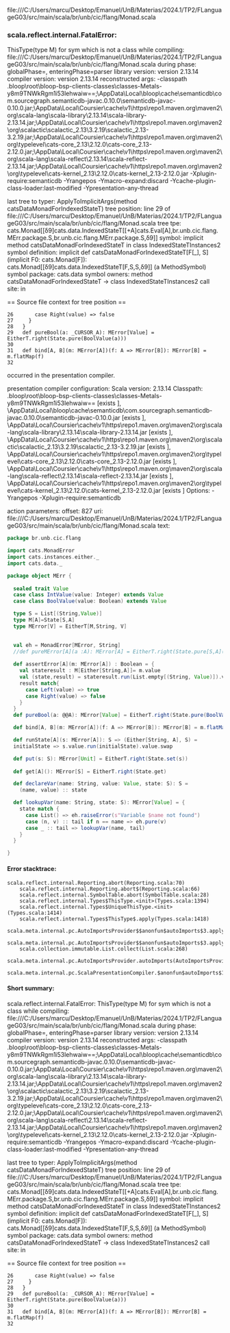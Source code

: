 file:///C:/Users/marcu/Desktop/Emanuel/UnB/Materias/2024.1/TP2/FLanguageG03/src/main/scala/br/unb/cic/flang/Monad.scala
### scala.reflect.internal.FatalError: 
  ThisType(type M) for sym which is not a class
     while compiling: file:///C:/Users/marcu/Desktop/Emanuel/UnB/Materias/2024.1/TP2/FLanguageG03/src/main/scala/br/unb/cic/flang/Monad.scala
        during phase: globalPhase=<no phase>, enteringPhase=parser
     library version: version 2.13.14
    compiler version: version 2.13.14
  reconstructed args: -classpath <WORKSPACE>\.bloop\root\bloop-bsp-clients-classes\classes-Metals-y8m9TNWkRgm1i53lehwaiw==;<HOME>\AppData\Local\bloop\cache\semanticdb\com.sourcegraph.semanticdb-javac.0.10.0\semanticdb-javac-0.10.0.jar;<HOME>\AppData\Local\Coursier\cache\v1\https\repo1.maven.org\maven2\org\scala-lang\scala-library\2.13.14\scala-library-2.13.14.jar;<HOME>\AppData\Local\Coursier\cache\v1\https\repo1.maven.org\maven2\org\scalactic\scalactic_2.13\3.2.19\scalactic_2.13-3.2.19.jar;<HOME>\AppData\Local\Coursier\cache\v1\https\repo1.maven.org\maven2\org\typelevel\cats-core_2.13\2.12.0\cats-core_2.13-2.12.0.jar;<HOME>\AppData\Local\Coursier\cache\v1\https\repo1.maven.org\maven2\org\scala-lang\scala-reflect\2.13.14\scala-reflect-2.13.14.jar;<HOME>\AppData\Local\Coursier\cache\v1\https\repo1.maven.org\maven2\org\typelevel\cats-kernel_2.13\2.12.0\cats-kernel_2.13-2.12.0.jar -Xplugin-require:semanticdb -Yrangepos -Ymacro-expand:discard -Ycache-plugin-class-loader:last-modified -Ypresentation-any-thread

  last tree to typer: ApplyToImplicitArgs(method catsDataMonadForIndexedStateT)
       tree position: line 29 of file:///C:/Users/marcu/Desktop/Emanuel/UnB/Materias/2024.1/TP2/FLanguageG03/src/main/scala/br/unb/cic/flang/Monad.scala
            tree tpe: cats.Monad[[δ$9$]cats.data.IndexedStateT[[+A]cats.Eval[A],br.unb.cic.flang.MErr.package.S,br.unb.cic.flang.MErr.package.S,δ$9$]]
              symbol: implicit method catsDataMonadForIndexedStateT in class IndexedStateTInstances2
   symbol definition: implicit def catsDataMonadForIndexedStateT[F[_], S](implicit F0: cats.Monad[F]): cats.Monad[[δ$9$]cats.data.IndexedStateT[F,S,S,δ$9$]] (a MethodSymbol)
      symbol package: cats.data
       symbol owners: method catsDataMonadForIndexedStateT -> class IndexedStateTInstances2
           call site: <none> in <none>

== Source file context for tree position ==

    26       case Right(value) => false
    27     }
    28   }
    29   def pureBool(a: _CURSOR_A): MError[Value] = EitherT.right(State.pure(BoolValue(a)))
    30 
    31   def bind[A, B](m: MError[A])(f: A => MError[B]): MError[B] = m.flatMap(f)
    32 

occurred in the presentation compiler.

presentation compiler configuration:
Scala version: 2.13.14
Classpath:
<WORKSPACE>\.bloop\root\bloop-bsp-clients-classes\classes-Metals-y8m9TNWkRgm1i53lehwaiw== [exists ], <HOME>\AppData\Local\bloop\cache\semanticdb\com.sourcegraph.semanticdb-javac.0.10.0\semanticdb-javac-0.10.0.jar [exists ], <HOME>\AppData\Local\Coursier\cache\v1\https\repo1.maven.org\maven2\org\scala-lang\scala-library\2.13.14\scala-library-2.13.14.jar [exists ], <HOME>\AppData\Local\Coursier\cache\v1\https\repo1.maven.org\maven2\org\scalactic\scalactic_2.13\3.2.19\scalactic_2.13-3.2.19.jar [exists ], <HOME>\AppData\Local\Coursier\cache\v1\https\repo1.maven.org\maven2\org\typelevel\cats-core_2.13\2.12.0\cats-core_2.13-2.12.0.jar [exists ], <HOME>\AppData\Local\Coursier\cache\v1\https\repo1.maven.org\maven2\org\scala-lang\scala-reflect\2.13.14\scala-reflect-2.13.14.jar [exists ], <HOME>\AppData\Local\Coursier\cache\v1\https\repo1.maven.org\maven2\org\typelevel\cats-kernel_2.13\2.12.0\cats-kernel_2.13-2.12.0.jar [exists ]
Options:
-Yrangepos -Xplugin-require:semanticdb


action parameters:
offset: 827
uri: file:///C:/Users/marcu/Desktop/Emanuel/UnB/Materias/2024.1/TP2/FLanguageG03/src/main/scala/br/unb/cic/flang/Monad.scala
text:
```scala
package br.unb.cic.flang

import cats.MonadError
import cats.instances.either._
import cats.data._

package object MErr {
  
  sealed trait Value
  case class IntValue(value: Integer) extends Value
  case class BoolValue(value: Boolean) extends Value

  type S = List[(String,Value)]
  type M[A]=State[S,A]
  type MError[V] = EitherT[M,String, V]
  

  val eh = MonadError[MError, String]
  //def pureMError[A](a :A): MError[A] = EitherT.right(State.pure[S,A](a))
  
  def assertError[A](m: MError[A]) : Boolean = {
    val stateresult : M[Either[String,A]]= m.value
    val (state,result) = stateresult.run(List.empty[(String, Value)]).value //tentar implementar com runA,igual a runEval
    result match{
      case Left(value) => true
      case Right(value) => false
    }
  }
  def pureBool(a: @@A): MError[Value] = EitherT.right(State.pure(BoolValue(a)))

  def bind[A, B](m: MError[A])(f: A => MError[B]): MError[B] = m.flatMap(f)

  def runState[A](s: MError[A]): S => (Either[String, A], S) = 
  initialState => s.value.run(initialState).value.swap

  def put(s: S): MError[Unit] = EitherT.right(State.set(s))
  
  def get[A](): MError[S] = EitherT.right(State.get)

  def declareVar(name: String, value: Value, state: S): S =
    (name, value) :: state

  def lookupVar(name: String, state: S): MError[Value] = {
    state match {
      case List() => eh.raiseError(s"Variable $name not found")
      case (n, v) :: tail if n == name => eh.pure(v)
      case _ :: tail => lookupVar(name, tail)
    }
  }

}
```



#### Error stacktrace:

```
scala.reflect.internal.Reporting.abort(Reporting.scala:70)
	scala.reflect.internal.Reporting.abort$(Reporting.scala:66)
	scala.reflect.internal.SymbolTable.abort(SymbolTable.scala:28)
	scala.reflect.internal.Types$ThisType.<init>(Types.scala:1394)
	scala.reflect.internal.Types$UniqueThisType.<init>(Types.scala:1414)
	scala.reflect.internal.Types$ThisType$.apply(Types.scala:1418)
	scala.meta.internal.pc.AutoImportsProvider$$anonfun$autoImports$3.applyOrElse(AutoImportsProvider.scala:74)
	scala.meta.internal.pc.AutoImportsProvider$$anonfun$autoImports$3.applyOrElse(AutoImportsProvider.scala:60)
	scala.collection.immutable.List.collect(List.scala:268)
	scala.meta.internal.pc.AutoImportsProvider.autoImports(AutoImportsProvider.scala:60)
	scala.meta.internal.pc.ScalaPresentationCompiler.$anonfun$autoImports$1(ScalaPresentationCompiler.scala:306)
```
#### Short summary: 

scala.reflect.internal.FatalError: 
  ThisType(type M) for sym which is not a class
     while compiling: file:///C:/Users/marcu/Desktop/Emanuel/UnB/Materias/2024.1/TP2/FLanguageG03/src/main/scala/br/unb/cic/flang/Monad.scala
        during phase: globalPhase=<no phase>, enteringPhase=parser
     library version: version 2.13.14
    compiler version: version 2.13.14
  reconstructed args: -classpath <WORKSPACE>\.bloop\root\bloop-bsp-clients-classes\classes-Metals-y8m9TNWkRgm1i53lehwaiw==;<HOME>\AppData\Local\bloop\cache\semanticdb\com.sourcegraph.semanticdb-javac.0.10.0\semanticdb-javac-0.10.0.jar;<HOME>\AppData\Local\Coursier\cache\v1\https\repo1.maven.org\maven2\org\scala-lang\scala-library\2.13.14\scala-library-2.13.14.jar;<HOME>\AppData\Local\Coursier\cache\v1\https\repo1.maven.org\maven2\org\scalactic\scalactic_2.13\3.2.19\scalactic_2.13-3.2.19.jar;<HOME>\AppData\Local\Coursier\cache\v1\https\repo1.maven.org\maven2\org\typelevel\cats-core_2.13\2.12.0\cats-core_2.13-2.12.0.jar;<HOME>\AppData\Local\Coursier\cache\v1\https\repo1.maven.org\maven2\org\scala-lang\scala-reflect\2.13.14\scala-reflect-2.13.14.jar;<HOME>\AppData\Local\Coursier\cache\v1\https\repo1.maven.org\maven2\org\typelevel\cats-kernel_2.13\2.12.0\cats-kernel_2.13-2.12.0.jar -Xplugin-require:semanticdb -Yrangepos -Ymacro-expand:discard -Ycache-plugin-class-loader:last-modified -Ypresentation-any-thread

  last tree to typer: ApplyToImplicitArgs(method catsDataMonadForIndexedStateT)
       tree position: line 29 of file:///C:/Users/marcu/Desktop/Emanuel/UnB/Materias/2024.1/TP2/FLanguageG03/src/main/scala/br/unb/cic/flang/Monad.scala
            tree tpe: cats.Monad[[δ$9$]cats.data.IndexedStateT[[+A]cats.Eval[A],br.unb.cic.flang.MErr.package.S,br.unb.cic.flang.MErr.package.S,δ$9$]]
              symbol: implicit method catsDataMonadForIndexedStateT in class IndexedStateTInstances2
   symbol definition: implicit def catsDataMonadForIndexedStateT[F[_], S](implicit F0: cats.Monad[F]): cats.Monad[[δ$9$]cats.data.IndexedStateT[F,S,S,δ$9$]] (a MethodSymbol)
      symbol package: cats.data
       symbol owners: method catsDataMonadForIndexedStateT -> class IndexedStateTInstances2
           call site: <none> in <none>

== Source file context for tree position ==

    26       case Right(value) => false
    27     }
    28   }
    29   def pureBool(a: _CURSOR_A): MError[Value] = EitherT.right(State.pure(BoolValue(a)))
    30 
    31   def bind[A, B](m: MError[A])(f: A => MError[B]): MError[B] = m.flatMap(f)
    32 